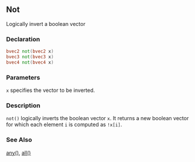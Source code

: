 ## Not
Logically invert a boolean vector

### Declaration
```glsl
bvec2 not(bvec2 x)  
bvec3 not(bvec3 x)  
bvec4 not(bvec4 x)
```

### Parameters
```x``` specifies the vector to be inverted.

### Description
```not()``` logically inverts the boolean vector ```x```. It returns a new boolean vector for which each element ```i``` is computed as ```!x[i]```.

### See Also
[any()](/glossary/?search=any), [all()](/glossary/?search=all)
